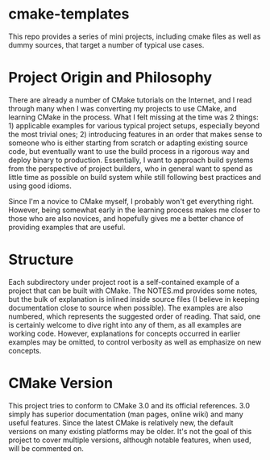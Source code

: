 cmake-templates
===============
This repo provides a series of mini projects, including cmake files as well as dummy sources, that target a number of typical use cases.

# Project Origin and Philosophy
There are already a number of CMake tutorials on the Internet, and I read through many when I was converting my projects to use CMake, and learning CMake in the process. What I felt missing at the time was 2 things: 1) applicable examples for various typical project setups, especially beyond the most trivial ones; 2) introducing features in an order that makes sense to someone who is either starting from scratch or adapting existing source code, but eventually want to use the build process in a rigorous way and deploy binary to production. Essentially, I want to approach build systems from the perspective of project builders, who in general want to spend as little time as possible on build system while still following best practices and using good idioms.

Since I'm a novice to CMake myself, I probably won't get everything right. However, being somewhat early in the learning process makes me closer to those who are also novices, and hopefully gives me a better chance of providing examples that are useful.

# Structure
Each subdirectory under project root is a self-contained example of a project that can be built with CMake. The NOTES.md provides some notes, but the bulk of explanation is inlined inside source files (I believe in keeping documentation close to source when possible). The examples are also numbered, which represents the suggested order of reading. That said, one is certainly welcome to dive right into any of them, as all examples are working code. However, explanations for concepts occurred in earlier examples may be omitted, to control verbosity as well as emphasize on new concepts.

# CMake Version
This project tries to conform to CMake 3.0 and its official references. 3.0 simply has superior documentation (man pages, online wiki) and many useful features. Since the latest CMake is relatively new, the default versions on many existing platforms may be older. It's not the goal of this project to cover multiple versions, although notable features, when used, will be commented on.
